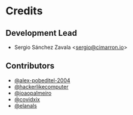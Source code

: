 Credits
=======

Development Lead
----------------

-   Sergio Sánchez Zavala \<<sergio@cimarron.io>\>

Contributors
------------

* [@alex-pobeditel-2004](https://github.com/alex-pobeditel-2004)
* [@hackerlikecomputer](https://github.com/hackerlikecomputer)
* [@joaopalmeiro](https://github.com/joaopalmeiro)
* [@covidxix](https://github.com/covidxix)
* [@elanals](https://github.com/elanals)
